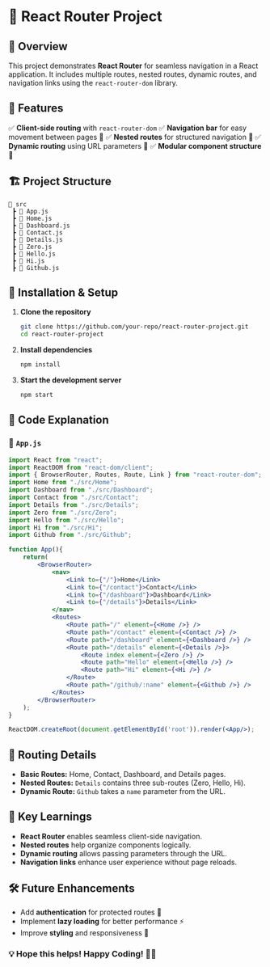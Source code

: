 # 🚀 React Router Project

## 📌 Overview
This project demonstrates **React Router** for seamless navigation in a React application. It includes multiple routes, nested routes, dynamic routes, and navigation links using the `react-router-dom` library.

## 🌟 Features
✅ **Client-side routing** with `react-router-dom`
✅ **Navigation bar** for easy movement between pages 🧭
✅ **Nested routes** for structured navigation 🔄
✅ **Dynamic routing** using URL parameters 🔢
✅ **Modular component structure** 📂

## 🏗️ Project Structure
```
📁 src
 ┣ 📜 App.js
 ┣ 📜 Home.js
 ┣ 📜 Dashboard.js
 ┣ 📜 Contact.js
 ┣ 📜 Details.js
 ┣ 📜 Zero.js
 ┣ 📜 Hello.js
 ┣ 📜 Hi.js
 ┣ 📜 Github.js
```

## 🔧 Installation & Setup
1. **Clone the repository**
   ```sh
   git clone https://github.com/your-repo/react-router-project.git
   cd react-router-project
   ```
2. **Install dependencies**
   ```sh
   npm install
   ```
3. **Start the development server**
   ```sh
   npm start
   ```

## 📜 Code Explanation
### 🔹 `App.js`
```jsx
import React from "react";
import ReactDOM from "react-dom/client";
import { BrowserRouter, Routes, Route, Link } from "react-router-dom";
import Home from "./src/Home";
import Dashboard from "./src/Dashboard";
import Contact from "./src/Contact";
import Details from "./src/Details";
import Zero from "./src/Zero";
import Hello from "./src/Hello";
import Hi from "./src/Hi";
import Github from "./src/Github";

function App(){
    return(
        <BrowserRouter>
            <nav>
                <Link to={"/"}>Home</Link>
                <Link to={"/contact"}>Contact</Link>
                <Link to={"/dashboard"}>Dashboard</Link>
                <Link to={"/details"}>Details</Link>
            </nav>
            <Routes>
                <Route path="/" element={<Home />} />
                <Route path="/contact" element={<Contact />} />
                <Route path="/dashboard" element={<Dashboard />} />
                <Route path="/details" element={<Details />}>
                    <Route index element={<Zero />} />
                    <Route path="Hello" element={<Hello />} />
                    <Route path="Hi" element={<Hi />} />
                </Route>
                <Route path="/github/:name" element={<Github />} />
            </Routes>   
        </BrowserRouter>
    );
}

ReactDOM.createRoot(document.getElementById('root')).render(<App/>);
```

## 📂 Routing Details
- **Basic Routes:** Home, Contact, Dashboard, and Details pages.
- **Nested Routes:** `Details` contains three sub-routes (Zero, Hello, Hi).
- **Dynamic Route:** `Github` takes a `name` parameter from the URL.

## 🎯 Key Learnings
- **React Router** enables seamless client-side navigation.
- **Nested routes** help organize components logically.
- **Dynamic routing** allows passing parameters through the URL.
- **Navigation links** enhance user experience without page reloads.

## 🛠️ Future Enhancements
- Add **authentication** for protected routes 🔐
- Implement **lazy loading** for better performance ⚡
- Improve **styling** and responsiveness 🎨

### 💡 Hope this helps! Happy Coding! 🚀😃

